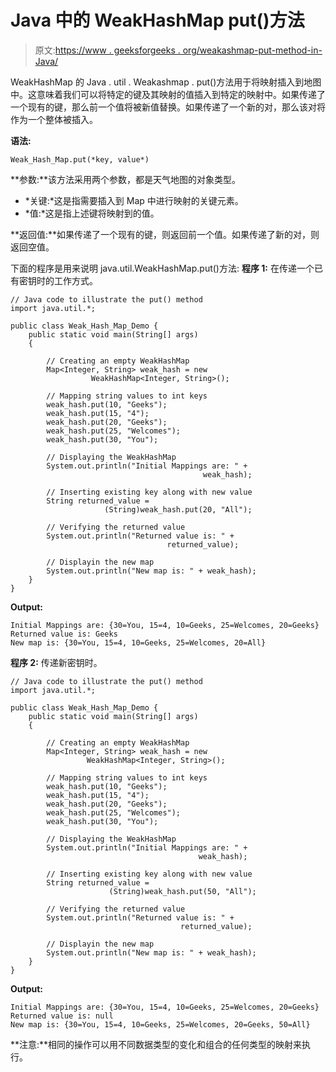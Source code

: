 # Java 中的 WeakHashMap put()方法

> 原文:[https://www . geeksforgeeks . org/weakashmap-put-method-in-Java/](https://www.geeksforgeeks.org/weakhashmap-put-method-in-java/)

WeakHashMap 的 Java . util . Weakashmap . put()方法用于将映射插入到地图中。这意味着我们可以将特定的键及其映射的值插入到特定的映射中。如果传递了一个现有的键，那么前一个值将被新值替换。如果传递了一个新的对，那么该对将作为一个整体被插入。

**语法:**

```
Weak_Hash_Map.put(*key, value*)
```

**参数:**该方法采用两个参数，都是天气地图的对象类型。

*   *关键:*这是指需要插入到 Map 中进行映射的关键元素。
*   *值:*这是指上述键将映射到的值。

**返回值:**如果传递了一个现有的键，则返回前一个值。如果传递了新的对，则返回空值。

下面的程序是用来说明 java.util.WeakHashMap.put()方法:
**程序 1:** 在传递一个已有密钥时的工作方式。

```
// Java code to illustrate the put() method
import java.util.*;

public class Weak_Hash_Map_Demo {
    public static void main(String[] args)
    {

        // Creating an empty WeakHashMap
        Map<Integer, String> weak_hash = new 
                  WeakHashMap<Integer, String>();

        // Mapping string values to int keys
        weak_hash.put(10, "Geeks");
        weak_hash.put(15, "4");
        weak_hash.put(20, "Geeks");
        weak_hash.put(25, "Welcomes");
        weak_hash.put(30, "You");

        // Displaying the WeakHashMap
        System.out.println("Initial Mappings are: " + 
                                           weak_hash);

        // Inserting existing key along with new value
        String returned_value = 
                     (String)weak_hash.put(20, "All");

        // Verifying the returned value
        System.out.println("Returned value is: " + 
                                   returned_value);

        // Displayin the new map
        System.out.println("New map is: " + weak_hash);
    }
}
```

**Output:**

```
Initial Mappings are: {30=You, 15=4, 10=Geeks, 25=Welcomes, 20=Geeks}
Returned value is: Geeks
New map is: {30=You, 15=4, 10=Geeks, 25=Welcomes, 20=All}

```

**程序 2:** 传递新密钥时。

```
// Java code to illustrate the put() method
import java.util.*;

public class Weak_Hash_Map_Demo {
    public static void main(String[] args)
    {

        // Creating an empty WeakHashMap
        Map<Integer, String> weak_hash = new 
                 WeakHashMap<Integer, String>();

        // Mapping string values to int keys
        weak_hash.put(10, "Geeks");
        weak_hash.put(15, "4");
        weak_hash.put(20, "Geeks");
        weak_hash.put(25, "Welcomes");
        weak_hash.put(30, "You");

        // Displaying the WeakHashMap
        System.out.println("Initial Mappings are: " + 
                                          weak_hash);

        // Inserting existing key along with new value
        String returned_value = 
                      (String)weak_hash.put(50, "All");

        // Verifying the returned value
        System.out.println("Returned value is: " + 
                                      returned_value);

        // Displayin the new map
        System.out.println("New map is: " + weak_hash);
    }
}
```

**Output:**

```
Initial Mappings are: {30=You, 15=4, 10=Geeks, 25=Welcomes, 20=Geeks}
Returned value is: null
New map is: {30=You, 15=4, 10=Geeks, 25=Welcomes, 20=Geeks, 50=All}

```

**注意:**相同的操作可以用不同数据类型的变化和组合的任何类型的映射来执行。